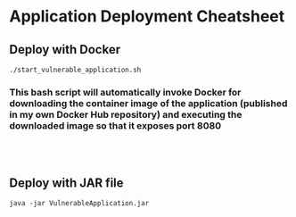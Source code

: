 # Application Deployment Cheatsheet

## Deploy with Docker

~~~
./start_vulnerable_application.sh
~~~

### This bash script will automatically invoke Docker for downloading the container image of the application (published in my own Docker Hub repository) and executing the downloaded image so that it exposes port 8080

</br></br>

## Deploy with JAR file

~~~
java -jar VulnerableApplication.jar
~~~
